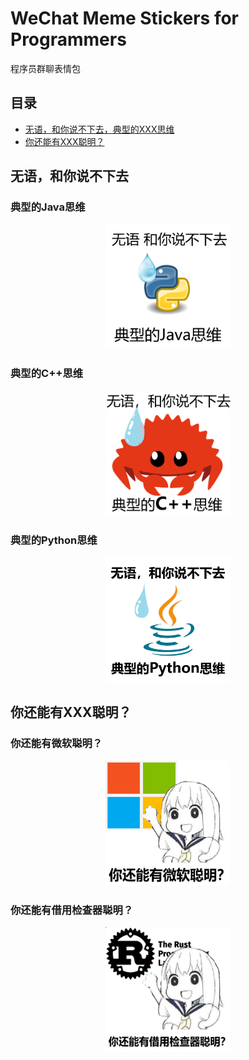 # WeChat Meme Stickers for Programmers
程序员群聊表情包

## 目录
- [无语，和你说不下去，典型的XXX思维](https://github.com/anzhi0708/WXMemeStickers?tab=readme-ov-file#%E6%97%A0%E8%AF%AD%E5%92%8C%E4%BD%A0%E8%AF%B4%E4%B8%8D%E4%B8%8B%E5%8E%BB)
- [你还能有XXX聪明？](https://github.com/anzhi0708/WXMemeStickers?tab=readme-ov-file#%E4%BD%A0%E8%BF%98%E8%83%BD%E6%9C%89xxx%E8%81%AA%E6%98%8E)

## 无语，和你说不下去
### 典型的Java思维
<center>
<img src="./Im_speechless_I_cant_continue_talking_with_you/javamind.png" width="200" height="200" />
</center>

### 典型的C++思维
<center>
<img src="./Im_speechless_I_cant_continue_talking_with_you/cppmind.png" width="200" height="200" />
</center>

### 典型的Python思维
<center>
<img src="./Im_speechless_I_cant_continue_talking_with_you/pythonmind.png" width="200" height="200" />
</center>

## 你还能有XXX聪明？
### 你还能有微软聪明？
<center>
<img src="./Could_you_possibly_be_any_smarter_than_XXX/microsoft.png" width="200" height="200" />
</center>

### 你还能有借用检查器聪明？
<center>
<img src="./Could_you_possibly_be_any_smarter_than_XXX/rust_borrow_checker.png" width="200" height="200" />
</center>
